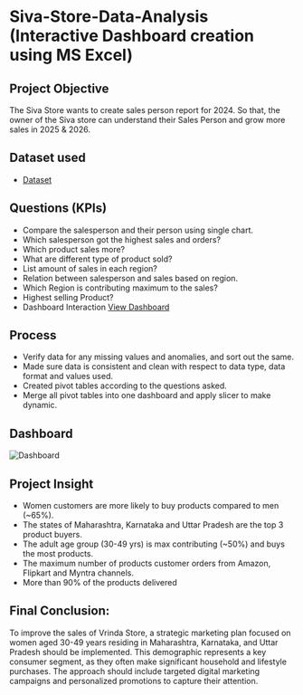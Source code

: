 # Siva-Store-Data-Analysis (Interactive Dashboard creation using MS Excel)
## Project Objective
The Siva Store wants to create sales person report for 2024. So that, the owner of the Siva store can understand their Sales Person and grow more sales in 2025 & 2026.

## Dataset used
- <a href="https://docs.google.com/spreadsheets/d/1sXtgwIutDMJiaZYS6MDrq3hNUF-YHQJg/edit?usp=sharing&ouid=108432707906348528662&rtpof=true&sd=true">Dataset</a>

## Questions (KPIs)
- Compare the salesperson and their person using single chart.
- Which salesperson got the highest sales and orders?
- Which product sales more?
- What are different type of product sold?
- List amount of sales in each region?
- Relation between salesperson and sales based on region.
- Which Region is contributing maximum to the sales?
- Highest selling Product?
- Dashboard Interaction <a href="https://github.com/siva102002/Data-Analysis-Dashboard/blob/main/Dashboard.png">View Dashboard</a>

## Process
- Verify data for any missing values and anomalies, and sort out the same.
- Made sure data is consistent and clean with respect to data type, data format and values used.
- Created pivot tables according to the questions asked.
- Merge all pivot tables into one dashboard and apply slicer to make dynamic.

## Dashboard

![Dashboard](https://github.com/user-attachments/assets/872e87ed-f214-45ae-a1c1-9d3c4dfe717b)

## Project Insight
- Women customers are more likely to buy products compared to men (~65%).
- The states of Maharashtra, Karnataka and Uttar Pradesh are the top 3 product buyers.
- The adult age group (30-49 yrs) is max contributing (~50%) and buys the most products.
- The maximum number of products customer orders from Amazon, Flipkart and Myntra channels.
- More than 90% of the products delivered

## Final Conclusion:
To improve the sales of Vrinda Store, a strategic marketing plan focused on women aged 30-49 years residing in
Maharashtra, Karnataka, and Uttar Pradesh should be implemented. This demographic represents a key consumer
segment, as they often make significant household and lifestyle purchases. The approach should include targeted
digital marketing campaigns and personalized promotions to capture their attention.
